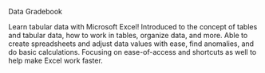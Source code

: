 Data Gradebook

Learn tabular data with Microsoft Excel! Introduced to the concept of tables and tabular data, how to work in tables, organize data, and more. Able to create spreadsheets and adjust data values with ease, find anomalies, and do basic calculations. Focusing on ease-of-access and shortcuts as well to help make Excel work faster.
